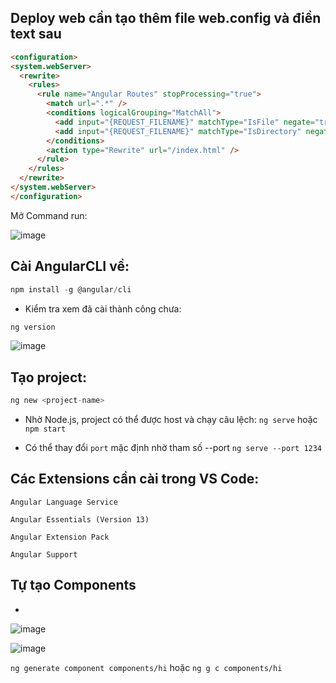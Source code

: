 ## Deploy web cần tạo thêm file web.config và điền text sau

```html
<configuration> 
<system.webServer> 
  <rewrite> 
    <rules> 
      <rule name="Angular Routes" stopProcessing="true"> 
        <match url=".*" /> 
        <conditions logicalGrouping="MatchAll"> 
          <add input="{REQUEST_FILENAME}" matchType="IsFile" negate="true" /> 
          <add input="{REQUEST_FILENAME}" matchType="IsDirectory" negate="true" /> 
        </conditions> 
        <action type="Rewrite" url="/index.html" /> 
      </rule> 
    </rules> 
  </rewrite> 
</system.webServer>
</configuration>
```


Mở Command run: 

![image](https://github.com/levietaqviet1/Angular/assets/85175337/efe81eec-6a51-4680-baa5-455a767ee42e)

## Cài AngularCLI về:
```c 
npm install -g @angular/cli
```

- Kiểm tra xem đã cài thành công chưa: 

```c 
ng version
```

![image](https://github.com/levietaqviet1/Angular/assets/85175337/2b97994c-be74-4613-9d78-7b967761f240)


## Tạo project: 
```c 
ng new <project-name>
```

- Nhờ Node.js, project có thể được host và chạy câu lệch: 
`ng serve` hoặc `npm start`

- Có thể thay đổi `port` mặc định nhờ tham số --port
`ng serve --port 1234`

## Các Extensions cần cài trong VS Code: 

`Angular Language Service`

`Angular Essentials (Version 13)`

`Angular Extension Pack`

`Angular Support`

## Tự tạo Components
- 
![image](https://github.com/levietaqviet1/Angular/assets/85175337/e05b2318-d810-4f34-8e14-5be40dec3e58)

![image](https://github.com/levietaqviet1/Angular/assets/85175337/7f969ae7-16e4-4708-bac8-059c14564ba0)


`ng generate component components/hi`  hoặc `ng g c components/hi`
